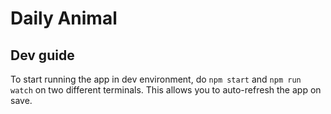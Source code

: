 # Daily Animal

## Dev guide
To start running the app in dev environment, do `npm start` and `npm run watch` on two different terminals. This allows you to auto-refresh the app on save.